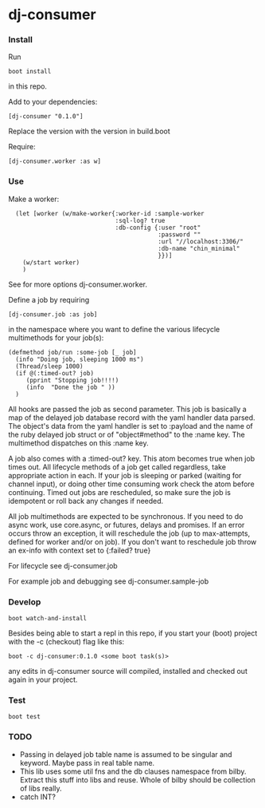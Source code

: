 # dj-consumer

### Install

Run

    boot install

in this repo.

Add to your dependencies:

    [dj-consumer "0.1.0"]

Replace the version with the version in build.boot

Require:

    [dj-consumer.worker :as w]

### Use

Make a worker:

```
  (let [worker (w/make-worker{:worker-id :sample-worker
                              :sql-log? true
                              :db-config {:user "root"
                                          :password ""
                                          :url "//localhost:3306/"
                                          :db-name "chin_minimal"
                                          }})]
    (w/start worker)
    )
```

See for more options dj-consumer.worker.

Define a job by requiring

    [dj-consumer.job :as job]

in the namespace where you want to define the various lifecycle multimethods for
your job(s):

```
(defmethod job/run :some-job [_ job]
  (info "Doing job, sleeping 1000 ms")
  (Thread/sleep 1000)
  (if @(:timed-out? job)
     (pprint "Stopping job!!!!)
     (info  "Done the job " ))
  )
```

All hooks are passed the job as second parameter. This job is basically a map of
the delayed job database record with the yaml handler data parsed. The object's
data from the yaml handler is set to :payload and the name of the ruby
delayed job struct or of "object#method" to the :name key. The multimethod
dispatches on this :name key.

A job also comes with a :timed-out? key. This atom becomes true when job times
out. All lifecycle methods of a job get called regardless, take appropriate
action in each. If your job is sleeping or parked (waiting for channel input),
or doing other time consuming work check the atom before continuing. Timed out
jobs are rescheduled, so make sure the job is idempotent or roll back any
changes if needed.

All job multimethods are expected to be synchronous. If you need to do async
work, use core.async, or futures, delays and promises. If an error occurs throw
an exception, it will reschedule the job (up to max-attempts, defined for worker
and/or on job). If you don't want to reschedule job throw an ex-info with context
set to {:failed? true}

For lifecycle see dj-consumer.job

For example job and debugging see dj-consumer.sample-job

### Develop

    boot watch-and-install

Besides being able to start a repl in this repo, if you start your (boot) project with the
-c (checkout) flag like this:

    boot -c dj-consumer:0.1.0 <some boot task(s)>

any edits in dj-consumer source will compiled, installed and checked out again
in your project.

### Test

    boot test

### TODO

- Passing in delayed job table name is assumed to be singular and keyword. Maybe
  pass in real table name.
- This lib uses some util fns and the db clauses namespace from bilby. Extract
  this stuff into libs and reuse. Whole of bilby should be collection of libs really.
- catch INT?
